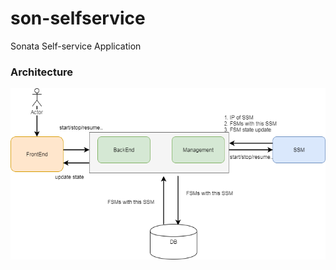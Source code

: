# son-selfservice
Sonata Self-service Application


### Architecture
![Architecture](self-service-portal.png?raw=true "Self-service Portal Architecture")
